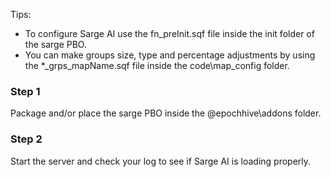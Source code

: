 Tips:
- To configure Sarge AI use the fn_preInit.sqf file inside the init folder of the sarge PBO.
- You can make groups size, type and percentage adjustments by using the *_grps_mapName.sqf file inside the code\map_config folder.

### Step 1
Package and/or place the sarge PBO inside the @epochhive\addons folder.

### Step 2
Start the server and check your log to see if Sarge AI is loading properly.
